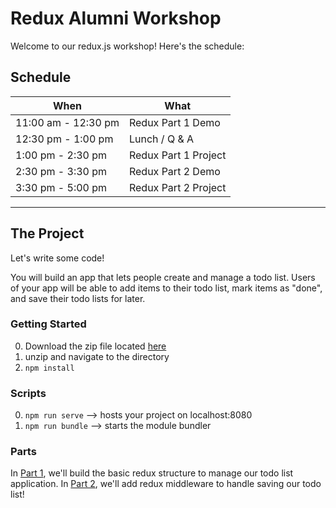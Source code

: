 # Redux Alumni Workshop

Welcome to our redux.js workshop! Here's the schedule:

## Schedule

When                | What
--------------------|---------------------
11:00 am - 12:30 pm | Redux Part 1 Demo
12:30 pm - 1:00 pm  | Lunch / Q & A
1:00 pm - 2:30 pm   | Redux Part 1 Project
2:30 pm - 3:30 pm   | Redux Part 2 Demo
3:30 pm - 5:00 pm   | Redux Part 2 Project

---

## The Project

Let's write some code!

You will build an app that lets people create and manage a todo list. Users of your app will be able to add items to their todo list, mark items as "done", and save their todo lists for later.

### Getting Started

  0. Download the zip file located [here](skeleton.zip)
  0. unzip and navigate to the directory
  0. `npm install`

### Scripts
  0. `npm run serve` --> hosts your project on localhost:8080
  0. `npm run bundle` --> starts the module bundler

### Parts

In [Part 1](part_1.md), we'll build the basic redux structure to manage our todo list application.
In [Part 2](part_2.md), we'll add redux middleware to handle saving our todo list!
